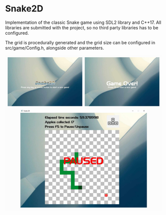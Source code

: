 # Snake2D

Implementation of the classic Snake game using SDL2 library and C++17. All libraries are submitted with the project, so no third party libraries has to be configured.

The grid is procedurally generated and the grid size can be configured in src/game/Config.h, alongside other parameters.

![Alt text](Snake2D.jpg?raw=true "Snake2D")
